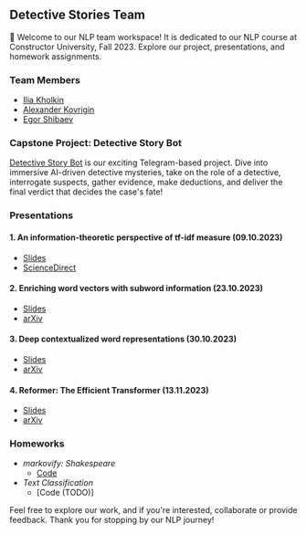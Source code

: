 ## Detective Stories Team

👋 Welcome to our NLP team workspace! It is dedicated to our NLP course at Constructor University, Fall 2023. Explore our project, presentations, and homework assignments.

### Team Members
- [Ilia Kholkin](https://github.com/kholkinilia)
- [Alexander Kovrigin](https://github.com/waleko)
- [Egor Shibaev](https://github.com/EgorShibaev)

### Capstone Project: Detective Story Bot
[Detective Story Bot](https://github.com/detective-stories/detective-stories) is our exciting Telegram-based project. Dive into immersive AI-driven detective mysteries, take on the role of a detective, interrogate suspects, gather evidence, make deductions, and deliver the final verdict that decides the case's fate!

### Presentations
#### 1. An information-theoretic perspective of tf-idf measure (09.10.2023)
   - [Slides](https://github.com/detective-stories/.github/blob/main/slides/01_tf_idf.pdf)
   - [ScienceDirect](https://www.sciencedirect.com/science/article/abs/pii/S0306457302000213)

#### 2. Enriching word vectors with subword information (23.10.2023)
   - [Slides](https://github.com/detective-stories/.github/blob/main/slides/Subword%20information.pdf)
   - [arXiv](https://arxiv.org/abs/1607.04606)

#### 3. Deep contextualized word representations (30.10.2023)
  - [Slides](https://github.com/detective-stories/.github/blob/main/slides/Deep%20contextualized%20word%20representations.pdf)
  - [arXiv](https://arxiv.org/abs/1802.05365)

#### 4. Reformer: The Efficient Transformer (13.11.2023)
  - [Slides](https://github.com/detective-stories/.github/blob/main/slides/Reformer_%20The%20Efficient%20Transformer.pdf)
  - [arXiv](https://arxiv.org/abs/2001.04451)

### Homeworks
- _markovify: Shakespeare_
    - [Code](https://github.com/detective-stories/.github/tree/main/code/markovify)
- _Text Classification_
    - [Code (TODO)]

Feel free to explore our work, and if you're interested, collaborate or provide feedback. Thank you for stopping by our NLP journey!
